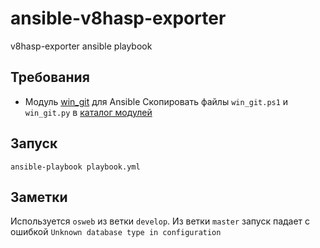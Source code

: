 # ansible-v8hasp-exporter
v8hasp-exporter ansible playbook

## Требования
* Модуль [win_git](https://github.com/Lagyu/ansible-win_git) для Ansible
Скопировать файлы `win_git.ps1` и `win_git.py` в [каталог модулей](http://docs.ansible.com/ansible/latest/reference_appendices/config.html#default-module-path)

## Запуск
```
ansible-playbook playbook.yml
```

## Заметки
Используется `osweb` из ветки `develop`. Из ветки `master` запуск падает с ошибкой `Unknown database type in configuration`